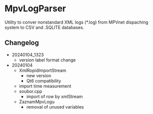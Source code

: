 # MpvLogParser
Utility to conver nonstandard XML logs (*.log) from MPVnet dispaching system to CSV and .SQLITE databases.
## Changelog
- 20240104_1323
    - version label format change
- 20240104
    - XmlRopidImportStream 
        - new version
        - Qt6 compatibility
    - import time measurement
    - soubor.cpp
        - import of row by xmlStream
    - ZaznamMpvLogu
        - removal of unused variables
